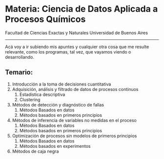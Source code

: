 <h1>Materia: Ciencia de Datos Aplicada a Procesos Químicos</h1>

Facultad de Ciencias Exactas y Naturales
Universidad de Buenos Aires

***

Acá voy a ir subiendo mis apuntes y cualquier otra cosa que me resulte relevante, como los programas, tal vez, que vayamos viendo o desarrollando.

Temario:
--------

1. Introducción a la toma de decisiones cuantitativa
2. Adquisición, análisis y filtrado de datos de procesos continuos
    1. Estadística descriptiva
    2. Clustering
3. Métodos de detección y diagnóstico de fallas
    1. Métodos Basados en datos
    2. Métodos basados en primeros principios
4. Métodos de inferencia de variables no medidas en el proceso
    1. Métodos Basados en datos
    2. Métodos basados en primeros principios
5. Optimización de procesos sin modelos de primeros principios
    1. Métodos Basados en datos
    2. Métodos basados en experimentos
6. Métodos de caja negra
